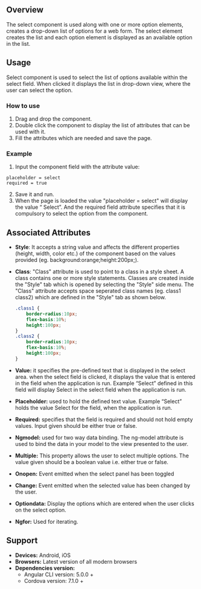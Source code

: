## Overview
The select component is used along with one or more option elements, creates a drop-down list of options for a web form. The select element creates the list and each option element is displayed as an available option in the list.

## Usage
Select component is used to select the list of options available within the select field. When clicked it displays the list in drop-down view, where the user can select the option.

### How to use   
1. Drag and drop the component. 
2. Double click the component to display the list of attributes that can be used with it.
3. Fill the attributes which are needed and save the page.

### Example 
1. Input the component field with the attribute value:
``` 
placeholder = select
required = true
```
2. Save it and run.
3. When the page is loaded the value "placeholder = select" will display the value “ Select”. And the required field attribute specifies that it is compulsory to select the option from the component.

## Associated Attributes
- **Style**: It accepts a string value and affects the different properties (height, width, color etc.) of the component based on the values provided (eg. background:orange;height:200px;).

- **Class**: "Class" attribute is used to point to a class in a style sheet. A class contains one or more style statements. Classes are created inside the "Style" tab which is opened by selecting the "Style" side menu. The "Class" attribute accepts space seperated class names (eg. class1 class2) which are defined in the "Style" tab as shown below.
    ```css
    .class1 {
        border-radius:10px;
        flex-basis:10%;
        height:100px;
    }
    .class2 {
        border-radius:10px;
        flex-basis:10%;
        height:100px;
    }
    
- **Value:** it specifies the pre-defined text that is displayed in the select area. when the select field is clicked, it displays the value that is entered in the field when the application is run. Example “Select” defined in this field will display Select in the select field when the application is run.
- **Placeholder:** used to hold the defined text value. Example “Select” holds the value Select for the field, when the application is run.
- **Required:** specifies that the field is required and should not hold empty values. Input given should be either true or false.
- **Ngmodel:** used for two way data binding. The ng-model attribute is used to bind the data in your model to the view presented to the user.
- **Multiple:** This property allows the user to select multiple options. The value given should be a boolean value i.e. either true or false. 
- **Onopen:** Event emitted when the select panel has been toggled
- **Change:** Event emitted when the selected value has been changed by the user.
- **Optiondata:** Display the options which are entered when the user clicks on the select option.
- **Ngfor:** Used for iterating.

## Support
- **Devices:** Android, iOS
- **Browsers:**  Latest version of all modern browsers
- **Dependencies version:** 
    - Angular CLI version: 5.0.0 + 
    - Cordova version: 7.1.0 +

